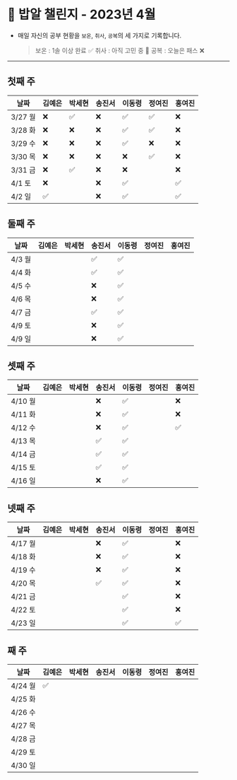 # 🍚 밥알 챌린지 - 2023년 4월
- 매일 자신의 공부 현황을 `보온`, `취사`, `공복`의 세 가지로 기록합니다.
    
    > 보온 : 1솔 이상 완료 ✅
    취사 : 아직 고민 중 🤔
    공복 : 오늘은 패스 ❌
---

## 첫째 주

**날짜**|김예은|박세현|송진서|이동령|정여진|홍여진
---|---|---|---|---|---|---
3/27 월|❌|✅|❌|✅|✅|❌
3/28 화|❌|❌|❌|✅|✅|❌
3/29 수|❌|❌|❌|✅|❌|❌
3/30 목|❌|❌|❌|❌|✅|❌
3/31 금|❌|✅|❌|❌| |❌
4/1 토 |❌| |❌|✅| |✅
4/2 일 |✅| |❌|✅| |✅


## 둘째 주

**날짜**|김예은|박세현|송진서|이동령|정여진|홍여진
---|---|---|---|---|---|---
4/3 월| | |✅|✅ | | |
4/4 화| | |✅|✅| | |
4/5 수| | |❌ |✅| | |
4/6 목| | |❌ |✅| | |
4/7 금| | |✅ |✅| | |
4/9 토| | |❌ |✅| | |
4/9 일| | |❌|✅| | |


## 셋째 주

**날짜**|김예은|박세현|송진서|이동령|정여진|홍여진
---|---|---|---|---|---|---
4/10 월| | |❌ |✅| | ❌
4/11 화| | |❌ |✅| | ❌
4/12 수| | |❌ |✅| | ✅
4/13 목| | |✅|✅| | 
4/14 금| | |✅|✅| | 
4/15 토| | |✅ |✅| | 
4/16 일| | |❌ |✅| | 


## 넷째 주

**날짜**|김예은|박세현|송진서|이동령|정여진|홍여진
---|---|---|---|---|---|---
4/17 월| | |❌|✅| |❌
4/18 화| | |❌|✅| |❌
4/19 수| | |❌|✅| |❌
4/20 목| | |✅|✅| |❌
4/21 금| | | |✅| | ❌
4/22 토| | | |✅| | ❌
4/23 일| | | |✅| | ✅


## 째 주

**날짜**|김예은|박세현|송진서|이동령|정여진|홍여진
---|---|---|---|---|---|---
4/24 월|✅ | | | | |
4/25 화| | | | | |
4/26 수| | | | | |
4/27 목| | | | | |
4/28 금| | | | | | 
4/29 토| | | | | | 
4/30 일| | | | | | 

